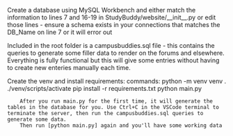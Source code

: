 Create a database using MySQL Workbench and either match the information to lines 7 and 16-19 in StudyBuddy/website/\_\_init\_\_.py or edit those lines - ensure a schema exists in your connections that matches the DB_Name on line 7 or it will error out

Included in the root folder is a campusbuddies.sql file - this contains the queries to generate some filler data to render on the forums and elsewhere. Everything is fully functional but this will give some entries without having to create new enteries manually each time.

Create the venv and install requirements:
    commands: 
        python -m venv venv
        . ./venv/scripts/activate
        pip install -r requirements.txt
        python main.py

        After you run main.py for the first time, it will generate the tables in the database for you. Use Ctrl+C in the VSCode terminal to terminate the server, then run the campusbuddies.sql queries to generate some data.
        Then run [python main.py] again and you'll have some working data
